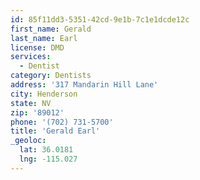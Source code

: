 ```yaml
---
id: 85f11dd3-5351-42cd-9e1b-7c1e1dcde12c
first_name: Gerald
last_name: Earl
license: DMD
services:
  - Dentist
category: Dentists
address: '317 Mandarin Hill Lane'
city: Henderson
state: NV
zip: '89012'
phone: '(702) 731-5700'
title: 'Gerald Earl'
_geoloc:
  lat: 36.0181
  lng: -115.027
---
```

